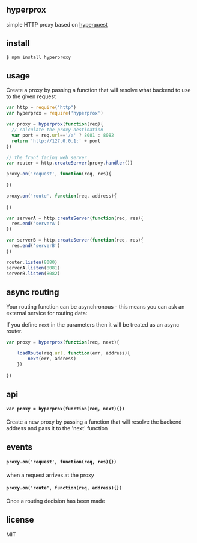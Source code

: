 hyperprox
---------

simple HTTP proxy based on [hyperquest](https://github.com/substack/hyperquest)

## install

```
$ npm install hyperproxy
```

## usage
Create a proxy by passing a function that will resolve what backend to use to the given request

```js
var http = require("http")
var hyperprox = require('hyperprox')

var proxy = hyperprox(function(req){
  // calculate the proxy destination
  var port = req.url=='/a' ? 8081 : 8082
  return 'http://127.0.0.1:' + port
})

// the front facing web server
var router = http.createServer(proxy.handler())

proxy.on('request', function(req, res){
	
})

proxy.on('route', function(req, address){
	
})

var serverA = http.createServer(function(req, res){
  res.end('serverA')
})

var serverB = http.createServer(function(req, res){
  res.end('serverB')
})

router.listen(8080)
serverA.listen(8081)
serverB.listen(8082)
```

## async routing

Your routing function can be asynchronous - this means you can ask an external service for routing data:

If you define `next` in the parameters then it will be treated as an async router.

```js
var proxy = hyperprox(function(req, next){

	loadRoute(req.url, function(err, address){
		next(err, address)
	})
	
})
```

## api

#### `var proxy = hyperprox(function(req, next){})`

Create a new proxy by passing a function that will resolve the backend address and pass it to the 'next' function

## events

#### `proxy.on('request', function(req, res){})`

when a request arrives at the proxy

#### `proxy.on('route', function(req, address){})`

Once a routing decision has been made

## license

MIT